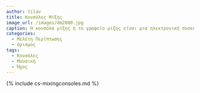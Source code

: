 ```yaml
---
author: tilav
title: Κονσόλες Μίξης 
image_url: /images/dm2000.jpg
caption: Η κονσόλα μίξης ή το γραφείο μίξης είναι μια ηλεκτρονική συσκευή για τη μίξη σημάτων ήχου, που χρησιμοποιείται σε συστήματα εγγραφής και αναπαραγωγής ήχου και ενίσχυσης ήχου.
categories:
  - Μελέτη Περίπτωσης
  - Ορισμός
tags:
  - Κονσόλες 
  - Μουσική
  - Ήχος
---
```


{% include cs-mixingconsoles.md %}
